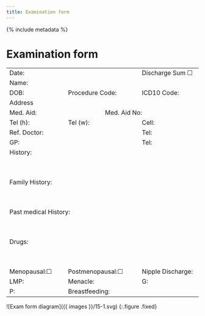 ```yaml
---
title: Examination form
---
```


{% include metadata %}

# Examination form

<table style="width: 100%" class="wide">
  <tbody>
    <tr>
      <td colspan="4" style="width: 16%">Date:</td>
      <td colspan="2" style="width: 16%">Discharge Sum ☐</td>
    </tr>
    <tr>
      <td>Name:</td>
      <td colspan="5">&nbsp;</td>
    </tr>
    <tr>
      <td colspan="2">DOB:</td>
      <td colspan="2">Procedure Code:</td>
      <td colspan="2">ICD10 Code:</td>
    </tr>
    <tr>
      <td colspan="6">Address</td>
    </tr>
    <tr>
      <td colspan="3">Med. Aid:</td>
      <td colspan="3">Med. Aid No:</td>
    </tr>
    <tr>
      <td colspan="2">Tel (h):</td>
      <td colspan="2">Tel (w):</td>
      <td colspan="2">Cell:</td>
    </tr>
    <tr>
      <td colspan="4">Ref. Doctor:</td>
      <td colspan="2">Tel:</td>
    </tr>
    <tr>
      <td>GP:</td>
      <td colspan="3">&nbsp;</td>
      <td>Tel:</td>
      <td>&nbsp;</td>
    </tr>
    <tr>
      <td colspan="6">History:
        <p>&nbsp;</p></td>
    </tr>
    <tr>
      <td colspan="6">Family History:
        <p>&nbsp;</p></td>
    </tr>
    <tr>
      <td colspan="6">Past medical History:
        <p>&nbsp;</p></td>
    </tr>
    <tr>
      <td colspan="6">Drugs:
        <p>&nbsp;</p></td>
    </tr>
    <tr>
      <td colspan="2">Menopausal:☐</td>
      <td colspan="2">Postmenopausal:☐</td>
      <td colspan="2">Nipple Discharge:</td>
    </tr>
    <tr>
      <td colspan="2">LMP:</td>
      <td colspan="2">Menacle:</td>
      <td colspan="2">G:</td>
    </tr>
    <tr>
      <td colspan="2">P:</td>
      <td colspan="4">Breastfeeding:</td>
    </tr>
  </tbody>
</table>

![Exam form diagram]({{ images }}/15-1.svg)
{:.figure .fixed}
